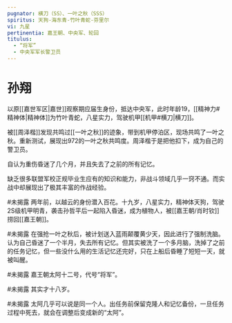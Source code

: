 ```yaml
---
pugnator: 横刀（SS）、一叶之秋（SSS）
spiritus: 天狗-海东青-竹叶青蛇-芬里尔
vi: 九星
pertinentia: 嘉王朝、中央军、轮回
titulus:
  - “将军”
  - 中央军军长警卫员
---
```


# 孙翔

以原[[嘉世军区|嘉世]]观察期应届生身份，抵达中央军，此时年龄19，[[精神力#精神体|精神体]]为竹叶青蛇，八星实力，驾驶机甲[[机甲#横刀|横刀]]。

被[[周泽楷]]发现共鸣过[[一叶之秋]]的迹象，带到机甲停泊区，现场共鸣了一叶之秋。重新测试，展现出972的一叶之秋共鸣度。周泽楷于是把他扣下，成为自己的警卫员。

自认为重伤昏迷了几个月，并且失去了之前的所有记忆。

缺乏很多联盟军校正规毕业生应有的知识和能力，非战斗领域几乎一窍不通。而实战中却展现出了极其丰富的作战经验。

#未揭露 两年前，以越云的身份潜入百花。十九岁，八星实力，精神体天狗，驾驶2S级机甲明青，袭击孙哲平后一起陷入昏迷，成为植物人，被[[嘉王朝/肖时钦]]捞回[[嘉王朝]]。

#未揭露 在强抢一叶之秋后，被计划送入蓝雨颠覆黄少天，因此进行了强制洗脑。认为自己昏迷了一个半月，失去所有记忆。但其实被洗了一个多月脑，洗掉了之前的任务记忆，但一些没什么用的生活记忆还完好，只在上船后昏睡了短短一天，就被叫醒。

#未揭露 嘉王朝太阿十二号，代号“将军”。

#未揭露 其实才十八岁。

#未揭露 太阿几乎可以说是同一个人。出任务前保留克隆人和记忆备份，一旦任务过程中死去，就会在调整后变成新的“太阿”。
